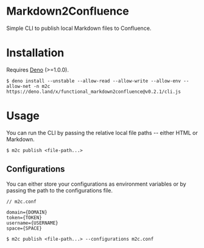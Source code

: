 # Markdown2Confluence

Simple CLI to publish local Markdown files to Confluence.

# Installation

Requires [Deno](https://deno.land/) (>=1.0.0).

```shell script
$ deno install --unstable --allow-read --allow-write --allow-env --allow-net -n m2c https://deno.land/x/functional_markdown2confluence@v0.2.1/cli.js
```

# Usage

You can run the CLI by passing the relative local file paths -- either HTML or Markdown.

```shell script
$ m2c publish <file-path...>
```

## Configurations

You can either store your configurations as environment variables or by passing the path to the configurations file.

```
// m2c.conf

domain={DOMAIN}
token={TOKEN}
username={USERNAME}
space={SPACE}
```

```shell script
$ m2c publish <file-path...> --configurations m2c.conf
```
